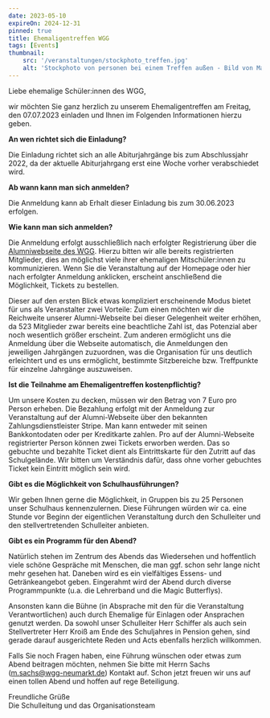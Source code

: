 ```yaml
---
date: 2023-05-10
expireOn: 2024-12-31
pinned: true
title: Ehemaligentreffen WGG
tags: [Events]
thumbnail: 
    src: '/veranstaltungen/stockphoto_treffen.jpg'
    alt: 'Stockphoto von personen bei einem Treffen außen - Bild von Maira Ali'
---
```


Liebe ehemalige Schüler:innen des WGG,

wir möchten Sie ganz herzlich zu unserem Ehemaligentreffen am Freitag, den 07.07.2023 einladen und Ihnen im Folgenden Informationen hierzu geben.

**An wen richtet sich die Einladung?**

Die Einladung richtet sich an alle Abiturjahrgänge bis zum Abschlussjahr 2022, da der aktuelle Abiturjahrgang erst eine Woche vorher verabschiedet wird.

**Ab wann kann man sich anmelden?**

Die Anmeldung kann ab Erhalt dieser Einladung bis zum 30.06.2023 erfolgen.


**Wie kann man sich anmelden?**

Die Anmeldung erfolgt ausschließlich nach erfolgter Registrierung über die [Alumniwebseite des WGG](https://wgg.alumnii.de/events/11/). Hierzu bitten wir alle bereits registrierten Mitglieder, dies an möglichst viele ihrer ehemaligen Mitschüler:innen zu kommunizieren. Wenn Sie die Veranstaltung auf der Homepage oder hier nach erfolgter Anmeldung anklicken, erscheint anschließend die Möglichkeit, Tickets zu bestellen.

Dieser auf den ersten Blick etwas kompliziert erscheinende Modus bietet für uns als Veranstalter zwei Vorteile: Zum einen möchten wir die Reichweite unserer Alumni-Webseite bei dieser Gelegenheit weiter erhöhen, da 523 Mitglieder zwar bereits eine beachtliche Zahl ist, das Potenzial aber noch wesentlich größer erscheint. Zum anderen ermöglicht uns die Anmeldung über die Webseite automatisch, die Anmeldungen den jeweiligen Jahrgängen zuzuordnen, was die Organisation für uns deutlich erleichtert und es uns ermöglicht, bestimmte Sitzbereiche bzw. Treffpunkte für einzelne Jahrgänge auszuweisen.

**Ist die Teilnahme am Ehemaligentreffen kostenpflichtig?**

Um unsere Kosten zu decken, müssen wir den Betrag von 7 Euro pro Person erheben. Die Bezahlung erfolgt mit der Anmeldung zur Veranstaltung auf der Alumni-Webseite über den bekannten Zahlungsdienstleister Stripe. Man kann entweder mit seinen Bankkontodaten oder per Kreditkarte zahlen. Pro auf der Alumni-Webseite registrierter Person können zwei Tickets erworben werden. Das so gebuchte und bezahlte Ticket dient als Eintrittskarte für den Zutritt auf das Schulgelände. Wir bitten um Verständnis dafür, dass ohne vorher gebuchtes Ticket kein Eintritt möglich sein wird.

**Gibt es die Möglichkeit von Schulhausführungen?**

Wir geben Ihnen gerne die Möglichkeit, in Gruppen bis zu 25 Personen unser Schulhaus kennenzulernen. Diese Führungen würden wir ca. eine Stunde vor Beginn der eigentlichen Veranstaltung durch den Schulleiter und den stellvertretenden Schulleiter anbieten.

**Gibt es ein Programm für den Abend?**

Natürlich stehen im Zentrum des Abends das Wiedersehen und hoffentlich viele schöne Gespräche mit Menschen, die man ggf. schon sehr lange nicht mehr gesehen hat. Daneben wird es ein vielfältiges Essens- und Getränkeangebot geben. Eingerahmt wird der Abend durch diverse Programmpunkte (u.a. die Lehrerband und die Magic Butterflys).

Ansonsten kann die Bühne (in Absprache mit den für die Veranstaltung Verantwortlichen) auch durch Ehemalige für Einlagen oder Ansprachen genutzt werden. Da sowohl unser Schulleiter Herr Schiffer als auch sein Stellvertreter Herr Kroiß am Ende des Schuljahres in Pension gehen, sind gerade darauf ausgerichtete Reden und Acts ebenfalls herzlich willkommen.

Falls Sie noch Fragen haben, eine Führung wünschen oder etwas zum Abend beitragen möchten, nehmen Sie bitte mit Herrn Sachs (m.sachs@wgg-neumarkt.de) Kontakt auf.
Schon jetzt freuen wir uns auf einen tollen Abend und hoffen auf rege Beteiligung.

Freundliche Grüße<br>
Die Schulleitung und das Organisationsteam


